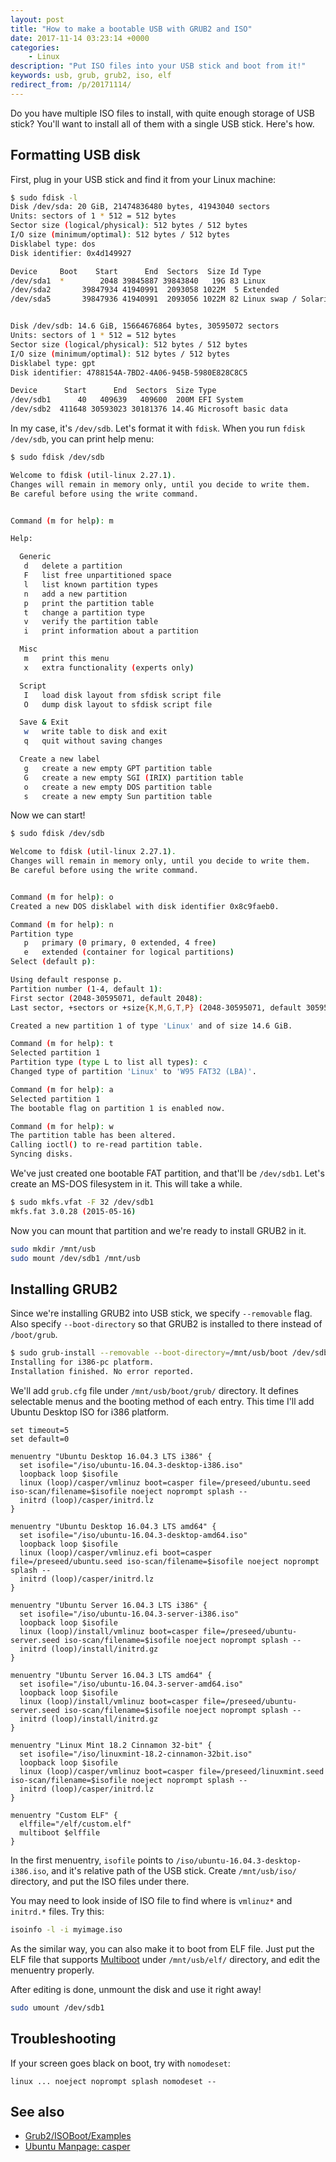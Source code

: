 ```yaml
---
layout: post
title: "How to make a bootable USB with GRUB2 and ISO"
date: 2017-11-14 03:23:14 +0000
categories:
    - Linux
description: "Put ISO files into your USB stick and boot from it!"
keywords: usb, grub, grub2, iso, elf
redirect_from: /p/20171114/
---
```


Do you have multiple ISO files to install, with quite enough storage of USB stick? You'll want to install all of them with a single USB stick. Here's how.

## Formatting USB disk

First, plug in your USB stick and find it from your Linux machine:

``` sh
$ sudo fdisk -l
Disk /dev/sda: 20 GiB, 21474836480 bytes, 41943040 sectors
Units: sectors of 1 * 512 = 512 bytes
Sector size (logical/physical): 512 bytes / 512 bytes
I/O size (minimum/optimal): 512 bytes / 512 bytes
Disklabel type: dos
Disk identifier: 0x4d149927

Device     Boot    Start      End  Sectors  Size Id Type
/dev/sda1  *        2048 39845887 39843840   19G 83 Linux
/dev/sda2       39847934 41940991  2093058 1022M  5 Extended
/dev/sda5       39847936 41940991  2093056 1022M 82 Linux swap / Solaris


Disk /dev/sdb: 14.6 GiB, 15664676864 bytes, 30595072 sectors
Units: sectors of 1 * 512 = 512 bytes
Sector size (logical/physical): 512 bytes / 512 bytes
I/O size (minimum/optimal): 512 bytes / 512 bytes
Disklabel type: gpt
Disk identifier: 4788154A-7BD2-4A06-945B-5980E828C8C5

Device      Start      End  Sectors  Size Type
/dev/sdb1      40   409639   409600  200M EFI System
/dev/sdb2  411648 30593023 30181376 14.4G Microsoft basic data
```

In my case, it's `/dev/sdb`. Let's format it with `fdisk`. When you run `fdisk /dev/sdb`, you can print help menu:

``` sh
$ sudo fdisk /dev/sdb

Welcome to fdisk (util-linux 2.27.1).
Changes will remain in memory only, until you decide to write them.
Be careful before using the write command.


Command (m for help): m

Help:

  Generic
   d   delete a partition
   F   list free unpartitioned space
   l   list known partition types
   n   add a new partition
   p   print the partition table
   t   change a partition type
   v   verify the partition table
   i   print information about a partition

  Misc
   m   print this menu
   x   extra functionality (experts only)

  Script
   I   load disk layout from sfdisk script file
   O   dump disk layout to sfdisk script file

  Save & Exit
   w   write table to disk and exit
   q   quit without saving changes

  Create a new label
   g   create a new empty GPT partition table
   G   create a new empty SGI (IRIX) partition table
   o   create a new empty DOS partition table
   s   create a new empty Sun partition table
```

Now we can start!

``` sh
$ sudo fdisk /dev/sdb

Welcome to fdisk (util-linux 2.27.1).
Changes will remain in memory only, until you decide to write them.
Be careful before using the write command.


Command (m for help): o
Created a new DOS disklabel with disk identifier 0x8c9faeb0.

Command (m for help): n
Partition type
   p   primary (0 primary, 0 extended, 4 free)
   e   extended (container for logical partitions)
Select (default p):

Using default response p.
Partition number (1-4, default 1):
First sector (2048-30595071, default 2048):
Last sector, +sectors or +size{K,M,G,T,P} (2048-30595071, default 30595071):

Created a new partition 1 of type 'Linux' and of size 14.6 GiB.

Command (m for help): t
Selected partition 1
Partition type (type L to list all types): c
Changed type of partition 'Linux' to 'W95 FAT32 (LBA)'.

Command (m for help): a
Selected partition 1
The bootable flag on partition 1 is enabled now.

Command (m for help): w
The partition table has been altered.
Calling ioctl() to re-read partition table.
Syncing disks.
```

We've just created one bootable FAT partition, and that'll be `/dev/sdb1`. Let's
create an MS-DOS filesystem in it. This will take a while.

``` sh
$ sudo mkfs.vfat -F 32 /dev/sdb1
mkfs.fat 3.0.28 (2015-05-16)
```

Now you can mount that partition and we're ready to install GRUB2 in it.

``` sh
sudo mkdir /mnt/usb
sudo mount /dev/sdb1 /mnt/usb
```

## Installing GRUB2

Since we're installing GRUB2 into USB stick, we specify `--removable` flag. Also
specify `--boot-directory` so that GRUB2 is installed to there instead of
`/boot/grub`.

``` sh
$ sudo grub-install --removable --boot-directory=/mnt/usb/boot /dev/sdb
Installing for i386-pc platform.
Installation finished. No error reported.
```

We'll add `grub.cfg` file under `/mnt/usb/boot/grub/` directory. It defines
selectable menus and the booting method of each entry. This time I'll add Ubuntu
Desktop ISO for i386 platform.

``` grub
set timeout=5
set default=0

menuentry "Ubuntu Desktop 16.04.3 LTS i386" {
  set isofile="/iso/ubuntu-16.04.3-desktop-i386.iso"
  loopback loop $isofile
  linux (loop)/casper/vmlinuz boot=casper file=/preseed/ubuntu.seed iso-scan/filename=$isofile noeject noprompt splash --
  initrd (loop)/casper/initrd.lz
}

menuentry "Ubuntu Desktop 16.04.3 LTS amd64" {
  set isofile="/iso/ubuntu-16.04.3-desktop-amd64.iso"
  loopback loop $isofile
  linux (loop)/casper/vmlinuz.efi boot=casper file=/preseed/ubuntu.seed iso-scan/filename=$isofile noeject noprompt splash --
  initrd (loop)/casper/initrd.lz
}

menuentry "Ubuntu Server 16.04.3 LTS i386" {
  set isofile="/iso/ubuntu-16.04.3-server-i386.iso"
  loopback loop $isofile
  linux (loop)/install/vmlinuz boot=casper file=/preseed/ubuntu-server.seed iso-scan/filename=$isofile noeject noprompt splash --
  initrd (loop)/install/initrd.gz
}

menuentry "Ubuntu Server 16.04.3 LTS amd64" {
  set isofile="/iso/ubuntu-16.04.3-server-amd64.iso"
  loopback loop $isofile
  linux (loop)/install/vmlinuz boot=casper file=/preseed/ubuntu-server.seed iso-scan/filename=$isofile noeject noprompt splash --
  initrd (loop)/install/initrd.gz
}

menuentry "Linux Mint 18.2 Cinnamon 32-bit" {
  set isofile="/iso/linuxmint-18.2-cinnamon-32bit.iso"
  loopback loop $isofile
  linux (loop)/casper/vmlinuz boot=casper file=/preseed/linuxmint.seed iso-scan/filename=$isofile noeject noprompt splash --
  initrd (loop)/casper/initrd.lz
}

menuentry "Custom ELF" {
  elffile="/elf/custom.elf"
  multiboot $elffile
}
```

In the first menuentry, `isofile` points to
`/iso/ubuntu-16.04.3-desktop-i386.iso`, and it's relative path of the USB stick.
Create `/mnt/usb/iso/` directory, and put the ISO files under there.

You may need to look inside of ISO file to find where is `vmlinuz*` and
`initrd.*` files. Try this:

``` sh
isoinfo -l -i myimage.iso
```

As the similar way, you can also make it to boot from ELF file. Just put the ELF
file that supports
[Multiboot](https://www.gnu.org/software/grub/manual/multiboot/multiboot.html)
under `/mnt/usb/elf/` directory, and edit the menuentry properly.

After editing is done, unmount the disk and use it right away!

``` sh
sudo umount /dev/sdb1
```

## Troubleshooting

If your screen goes black on boot, try with `nomodeset`:

``` grub
linux ... noeject noprompt splash nomodeset --
```

## See also

- [Grub2/ISOBoot/Examples](https://help.ubuntu.com/community/Grub2/ISOBoot/Examples)
- [Ubuntu Manpage: casper](http://manpages.ubuntu.com/manpages/xenial/man7/casper.7.html)
